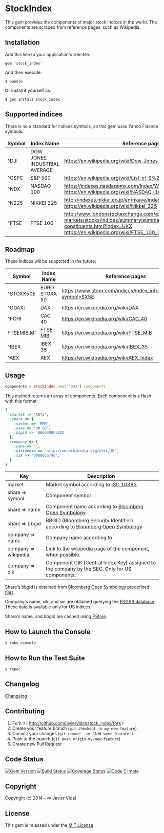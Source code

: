 # StockIndex

This gem provides the components of major stock indices in the world. The components are scraped from reference
pages, such as Wikipedia.

## Installation

Add this line to your application's Gemfile:

    gem 'stock_index'

And then execute:

    $ bundle

Or install it yourself as:

    $ gem install stock_index

## Supported indices

There is no a standard for indices symbols, so this gem uses Yahoo Finance symbols.

| Symbol | Index Name | Reference pages |
| ------ | ---------- | -------------- |
| ^DJI | DOW JONES INDUSTRIAL AVERAGE | https://en.wikipedia.org/wiki/Dow_Jones_Industrial_Average |
| ^GSPC | S&P 500 | https://en.wikipedia.org/wiki/List_of_S%26P_500_companies |
| ^NDX | NASDAQ 100 | https://indexes.nasdaqomx.com/Index/Weighting/NDX<br/>https://en.wikipedia.org/wiki/NASDAQ-100 |
| ^N225 | NIKKEI 225 | http://indexes.nikkei.co.jp/en/nkave/index/component?idx=nk225<br/>https://en.wikipedia.org/wiki/Nikkei_225 |
| ^FTSE | FTSE 100 | http://www.londonstockexchange.com/exchange/prices-and-markets/stocks/indices/summary/summary-indices-constituents.html?index=UKX<br/>https://en.wikipedia.org/wiki/FTSE_100_Index#Current_constituents |

## Roadmap

These indices will be supported in the future:

| Symbol | Index Name | Reference pages |
| ------ | ---------- | -------------- |
| ^STOXX50E | EURO STOXX 50 | https://www.stoxx.com/indices/index_information.html?symbol=SX5E |
| ^GDAXI | DAX | https://en.wikipedia.org/wiki/DAX |
| ^FCHI | CAC 40 | https://en.wikipedia.org/wiki/CAC_40 |
| FTSEMIB.MI | FTSE MIB | https://en.wikipedia.org/wiki/FTSE_MIB |
| ^IBEX | IBEX 35 | https://en.wikipedia.org/wiki/IBEX_35 |
| ^AEX | AEX | https://en.wikipedia.org/wiki/AEX_index |

## Usage

```ruby
components = StockIndex.new('^DJI').components
```
This method returns an array of components. Each component is a Hash with this format:

```ruby
{
  :market => 'XNYS',
  :share => {
    :symbol => 'MMM',
    :name => '3M CO',
    :bbgid => 'BBG000BP52R2'
  },
  :company => {
    :name => '',
    :wikipedia => 'http://en.wikipedia.org/wiki/3M',
    :cik => '0000066740',
  }
}
```

| Key                  | Description |
| ---------------------| ----------- |
| market               | Market symbol according to [ISO 10383](https://github.com/javiervidal/mic) |
| share => symbol      | Component symbol |
| share => name        | Component name according to [Bloomberg Open Symbology](http://bsym.bloomberg.com/sym/) |
| share => bbgid       | BBGID (Bloomberg Security Identifier) according to [Bloomberg Open Symbology](http://bsym.bloomberg.com/sym/)|
| company => name      | Company name according to  |
| company => wikipedia | Link to the wikipedia page of the component, when possible. |
| company => cik       | Component CIK (Central Index Key) assigned to the company by the SEC. Only for US components. |

Share's bbgid is obtained from [Bloomberg Open Symbology predefined files](http://bsym.bloomberg.com/sym/).

Company's name, cik, and sic are obtained querying the [EDGAR database](http://www.sec.gov/edgar/searchedgar/companysearch.html). These data is available only for US indices.

Share's name, and bbgid are cached using [PStore](http://ruby-doc.org/stdlib-1.9.2/libdoc/pstore/rdoc/PStore.html).

## How to Launch the Console

    $ rake console

## How to Run the Test Suite

    $ rspec

## Changelog

[Changelog](https://github.com/javiervidal/stock_index/blob/master/CHANGELOG.md)

## Contributing

1. Fork it ( http://github.com/javiervidal/stock_index/fork )
2. Create your feature branch (`git checkout -b my-new-feature`)
3. Commit your changes (`git commit -am 'Add some feature'`)
4. Push to the branch (`git push origin my-new-feature`)
5. Create new Pull Request

## Code Status

[![Gem Version](http://img.shields.io/badge/gem-v0.8.8-blue.svg)](https://rubygems.org/gems/stock_index)
[![Build Status](https://travis-ci.org/javiervidal/stock_index.svg?branch=master)](https://travis-ci.org/javiervidal/stock_index)
[![Coverage Status](https://coveralls.io/repos/javiervidal/stock_index/badge.png?branch=master)](https://coveralls.io/r/javiervidal/stock_index?branch=master)
[![Code Climate](https://codeclimate.com/github/javiervidal/stock_index/badges/gpa.svg)](https://codeclimate.com/github/javiervidal/stock_index)

## Copyright

Copyright (c) 2014 – ∞ Javier Vidal

## License

This gem is released under the [MIT License](http://opensource.org/licenses/MIT).

